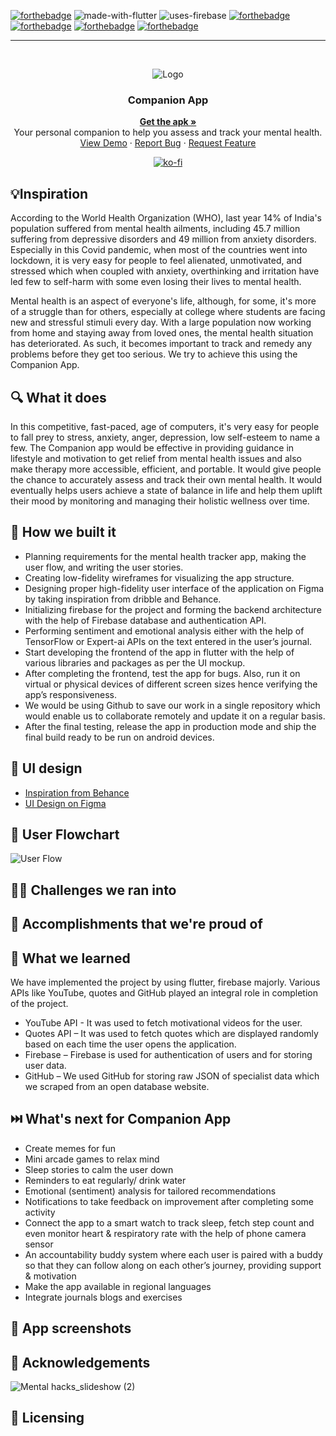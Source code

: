 [![forthebadge](https://forthebadge.com/images/badges/open-source.svg)](https://forthebadge.com)
![made-with-flutter](https://user-images.githubusercontent.com/56643117/174646071-95e35f2b-f7f9-4702-90c4-1ee17036fb67.svg)
![uses-firebase](https://user-images.githubusercontent.com/56643117/174646703-f2ffcad6-f2fd-4915-8421-f300a98ae520.svg)
[![forthebadge](https://forthebadge.com/images/badges/built-for-android.svg)](https://forthebadge.com)
[![forthebadge](https://forthebadge.com/images/badges/built-with-love.svg)](https://forthebadge.com)
[![forthebadge](https://forthebadge.com/images/badges/check-it-out.svg)](https://forthebadge.com)
[![forthebadge](https://forthebadge.com/images/badges/built-by-neckbeards.svg)](https://forthebadge.com)

---

<!-- PROJECT LOGO -->

<br />

<p align="center">
<!--   <a href="https://github.com/anubhavbagri"> -->
    <img src="https://user-images.githubusercontent.com/56643117/174647005-8410fa64-8b36-4e77-af45-7d07a3d2aa99.jpg" alt="Logo">
<!--   </a> -->

  <h3 align="center">Companion App</h3>

  <p align="center">
    <a href="https://github.com/DarkShark-RAz/Companion-App"><strong>Get the apk »</strong></a>
    <br />
    Your personal companion to help you assess and track your mental health.
    <br />
    <a href="https://youtu.be/wsUOIpjCZ2k">View Demo</a>
    ·
    <a href="https://github.com/DarkShark-RAz/Companion-App/issues">Report Bug</a>
    ·
    <a href="https://github.com/DarkShark-RAz/Companion-App/issues">Request Feature</a>
  </p>
</p>

<div align="center">
<a href="https://ko-fi.com/C0C05N7QU">

![ko-fi](https://ko-fi.com/img/githubbutton_sm.svg)

</a>
</div>

## 💡Inspiration

According to the World Health Organization (WHO), last year 14% of India's population suffered from mental health ailments, including 45.7 million suffering from depressive disorders and 49 million from anxiety disorders. Especially in this Covid pandemic, when most of the countries went into lockdown, it is very easy for people to feel alienated, unmotivated, and stressed which when coupled with anxiety, overthinking and irritation have led few to self-harm with some even losing their lives to mental health.

Mental health is an aspect of everyone's life, although, for some, it's more of a struggle than for others, especially at college where students are facing new and stressful stimuli every day. With a large population now working from home and staying away from loved ones, the mental health situation has deteriorated. As such, it becomes important to track and remedy any problems before they get too serious. We try to achieve this using the Companion App.

## 🔍 What it does

In this competitive, fast-paced, age of computers, it's very easy for people to fall prey to stress, anxiety, anger, depression, low self-esteem to name a few. The Companion app would be effective in providing guidance in lifestyle and motivation to get relief from mental health issues and also make therapy more accessible, efficient, and portable. It would give people the chance to accurately assess and track their own mental health. It would eventually helps users achieve a state of balance in life and help them uplift their mood by monitoring and managing their holistic wellness over time.

## 🔧 How we built it

- Planning requirements for the mental health tracker app, making the user flow, and writing the user stories.
- Creating low-fidelity wireframes for visualizing the app structure.
- Designing proper high-fidelity user interface of the application on Figma by taking inspiration from dribble and Behance.
- Initializing firebase for the project and forming the backend architecture with the help of Firebase database and authentication API.
- Performing sentiment and emotional analysis either with the help of TensorFlow or Expert-ai APIs on the text entered in the user’s journal.
- Start developing the frontend of the app in flutter with the help of various libraries and packages as per the UI mockup.
- After completing the frontend, test the app for bugs. Also, run it on virtual or physical devices of different screen sizes hence verifying the app’s responsiveness.
- We would be using Github to save our work in a single repository which would enable us to collaborate remotely and update it on a regular basis.
- After the final testing, release the app in production mode and ship the final build ready to be run on android devices.

## 🎨 UI design

- [Inspiration from Behance](https://www.behance.net/gallery/97708289/Poise-Mental-Health-App)
- [UI Design on Figma](https://www.figma.com/file/H5GR6hwArHUW7beeJ7zrXK/App-UI?node-id=0%3A1)

## 🚀 User Flowchart
![User Flow](https://user-images.githubusercontent.com/56643117/174653057-bf626bb5-d461-4080-a0cb-d187be47e9b6.jpg)

## 🏃‍♂️ Challenges we ran into

## 🏅 Accomplishments that we're proud of

## 🧠 What we learned

We have implemented the project by using flutter, firebase majorly. Various APIs like YouTube, quotes and GitHub played an integral role in completion of the project.

- YouTube API - It was used to fetch motivational videos for the user.
- Quotes API – It was used to fetch quotes which are displayed randomly based on each time the user opens the application.
- Firebase – Firebase is used for authentication of users and for storing user data.
- GitHub – We used GitHub for storing raw JSON of specialist data which we scraped from an open database website.

## ⏭️ What's next for Companion App

- Create memes for fun
- Mini arcade games to relax mind
- Sleep stories to calm the user down
- Reminders to eat regularly/ drink water
- Emotional (sentiment) analysis for tailored recommendations
- Notifications to take feedback on improvement after completing some activity
- Connect the app to a smart watch to track sleep, fetch step count and even monitor heart & respiratory rate with the help of phone camera sensor
- An accountability buddy system where each user is paired with a buddy so that they can follow along on each other’s journey, providing support & motivation
- Make the app available in regional languages
- Integrate journals blogs and exercises

## 📱 App screenshots

## 🙏 Acknowledgements
![Mental hacks_slideshow (2)](https://user-images.githubusercontent.com/56643117/174653211-a45b459e-4c00-4735-806e-2a21ff0586ea.png)

## 📃 Licensing
